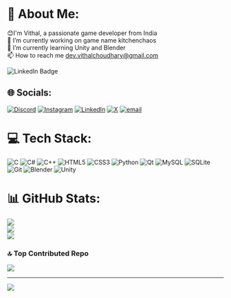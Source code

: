 # 💫 About Me: 
😊I'm Vithal, a passionate game developer from India<br>
🔭 I’m currently working on game name kitchenchaos<br>🌱 I’m currently learning Unity and Blender<br>📫 How to reach me dev.vithalchoudhary@gmail.com

<img src="https://github.com/user-attachments/assets/11ae7f4b-3438-451a-a600-6458bba5eeb7" alt="LinkedIn Badge" data-canonical-src="https://img.shields.io/badge/-LinkedIn-blue?style=flat-square&amp;logo=Linkedin&amp;logoColor=white" style="max-width:100%;"></a>

## 🌐 Socials:
[![Discord](https://img.shields.io/badge/Discord-%237289DA.svg?logo=discord&logoColor=white)](https://discord.gg/kakashi2170) [![Instagram](https://img.shields.io/badge/Instagram-%23E4405F.svg?logo=Instagram&logoColor=white)](https://instagram.com/vithal_162) [![LinkedIn](https://img.shields.io/badge/LinkedIn-%230077B5.svg?logo=linkedin&logoColor=white)](https://linkedin.com/in/vithal-choudhary-712977253/) [![X](https://img.shields.io/badge/X-black.svg?logo=X&logoColor=white)](https://x.com/choudharyvithal) [![email](https://img.shields.io/badge/Email-D14836?logo=gmail&logoColor=white)](mailto:dev.vithalchoudhary@gmail.com) 

# 💻 Tech Stack:
![C](https://img.shields.io/badge/c-%2300599C.svg?style=for-the-badge&logo=c&logoColor=white) ![C#](https://img.shields.io/badge/c%23-%23239120.svg?style=for-the-badge&logo=csharp&logoColor=white) ![C++](https://img.shields.io/badge/c++-%2300599C.svg?style=for-the-badge&logo=c%2B%2B&logoColor=white) ![HTML5](https://img.shields.io/badge/html5-%23E34F26.svg?style=for-the-badge&logo=html5&logoColor=white) ![CSS3](https://img.shields.io/badge/css3-%231572B6.svg?style=for-the-badge&logo=css3&logoColor=white) ![Python](https://img.shields.io/badge/python-3670A0?style=for-the-badge&logo=python&logoColor=ffdd54) ![Qt](https://img.shields.io/badge/Qt-%23217346.svg?style=for-the-badge&logo=Qt&logoColor=white) ![MySQL](https://img.shields.io/badge/mysql-4479A1.svg?style=for-the-badge&logo=mysql&logoColor=white) ![SQLite](https://img.shields.io/badge/sqlite-%2307405e.svg?style=for-the-badge&logo=sqlite&logoColor=white) ![Git](https://img.shields.io/badge/git-%23F05033.svg?style=for-the-badge&logo=git&logoColor=white) ![Blender](https://img.shields.io/badge/blender-%23F5792A.svg?style=for-the-badge&logo=blender&logoColor=white) ![Unity](https://img.shields.io/badge/unity-%23000000.svg?style=for-the-badge&logo=unity&logoColor=white)
 # 📊 GitHub Stats:
![](https://github-readme-stats.vercel.app/api?username=LOSTCODE160&theme=dark&hide_border=false&include_all_commits=false&count_private=false)<br/>
![](https://nirzak-streak-stats.vercel.app/?user=LOSTCODE160&theme=dark&hide_border=false)<br/>
![](https://github-readme-stats.vercel.app/api/top-langs/?username=LOSTCODE160&theme=dark&hide_border=false&include_all_commits=false&count_private=false&layout=compact)

### 🔝 Top Contributed Repo
![](https://github-contributor-stats.vercel.app/api?username=LOSTCODE160&limit=5&theme=dark&combine_all_yearly_contributions=true)

---
[![](https://visitcount.itsvg.in/api?id=LOSTCODE160&icon=0&color=0)](https://visitcount.itsvg.in)

<!-- Proudly created with GPRM ( https://gprm.itsvg.in ) -->

